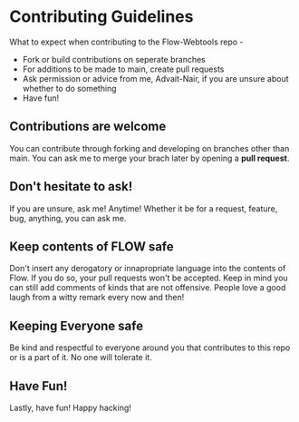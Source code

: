 # Contributing Guidelines

What to expect when contributing to the Flow-Webtools repo -
- Fork or build contributions on seperate branches
- For additions to be made to main, create pull requests
- Ask permission or advice from me, Advait-Nair, if you are unsure about whether to do something
- Have fun!

## Contributions are welcome

You can contribute through forking and developing on branches other than main. You can ask me to merge your brach later by opening a **pull request**.

## Don't hesitate to ask!

If you are unsure, ask me! Anytime! Whether it be for a request, feature, bug, anything, you can ask me.

## Keep contents of FLOW safe

Don't insert any derogatory or innapropriate language into the contents of Flow. If you do so, your pull requests won't be accepted.
Keep in mind you can still add comments of kinds that are not offensive. People love a good laugh from a witty remark every now and then!

## Keeping Everyone safe

Be kind and respectful to everyone around you that contributes to this repo or is a part of it. No one will tolerate it.

## Have Fun!

Lastly, have fun! Happy hacking!
